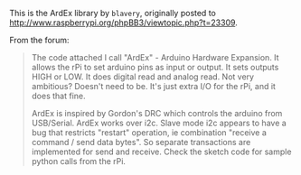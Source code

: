 This is the ArdEx library by `blavery`, originally posted to
<http://www.raspberrypi.org/phpBB3/viewtopic.php?t=23309>.

From the forum:

> The code attached I call "ArdEx" - Arduino Hardware Expansion. It
> allows the rPi to set arduino pins as input or output. It sets outputs
> HIGH or LOW. It does digital read and analog read. Not very ambitious?
> Doesn't need to be. It's just extra I/O for the rPi, and it does that
> fine.
> 
> ArdEx is inspired by Gordon's DRC which controls the arduino from
> USB/Serial. ArdEx works over i2c. Slave mode i2c appears to have a bug
> that restricts "restart" operation, ie combination "receive a command
> / send data bytes". So separate transactions are implemented for send
> and receive. Check the sketch code for sample python calls from the
> rPi.

